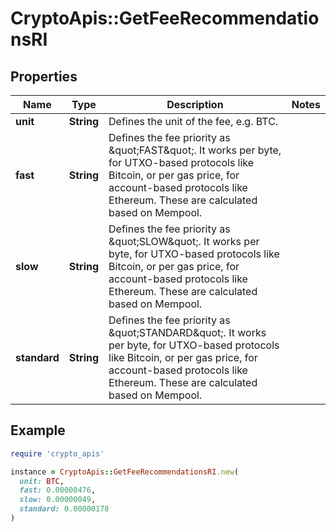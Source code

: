 # CryptoApis::GetFeeRecommendationsRI

## Properties

| Name | Type | Description | Notes |
| ---- | ---- | ----------- | ----- |
| **unit** | **String** | Defines the unit of the fee, e.g. BTC. |  |
| **fast** | **String** | Defines the fee priority as \&quot;FAST\&quot;. It works per byte, for UTXO-based protocols like Bitcoin, or per gas price, for account-based protocols like Ethereum. These are calculated based on Mempool. |  |
| **slow** | **String** | Defines the fee priority as \&quot;SLOW\&quot;. It works per byte, for UTXO-based protocols like Bitcoin, or per gas price, for account-based protocols like Ethereum. These are calculated based on Mempool. |  |
| **standard** | **String** | Defines the fee priority as \&quot;STANDARD\&quot;. It works per byte, for UTXO-based protocols like Bitcoin, or per gas price, for account-based protocols like Ethereum. These are calculated based on Mempool. |  |

## Example

```ruby
require 'crypto_apis'

instance = CryptoApis::GetFeeRecommendationsRI.new(
  unit: BTC,
  fast: 0.00000476,
  slow: 0.00000049,
  standard: 0.00000178
)
```

